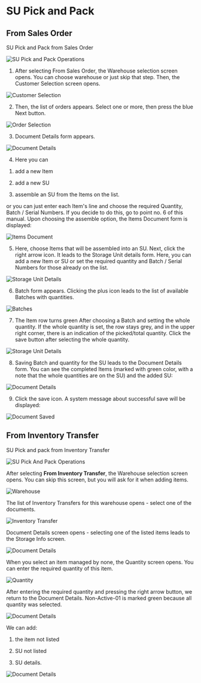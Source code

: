 # SU Pick and Pack

## From Sales Order

SU Pick and Pack from Sales Order

![SU Pick and Pack Operations](./media/FromSalesOrder5.webp)

1. After selecting From Sales Order, the Warehouse selection screen opens. You can choose warehouse or just skip that step. Then, the Customer Selection screen opens.

![Customer Selection](./media/CustomerSelection5.webp)

2. Then, the list of orders appears. Select one or more, then press the blue Next button.

![Order Selection](./media/OrderSelection5.webp)

3. Document Details form appears.

![Document Details](./media/DocumentDetails5.webp)

4. Here you can

1) add a new Item

2) add a new SU

3) assemble an SU from the Items on the list.

or you can just enter each Item's line and choose the required Quantity, Batch / Serial Numbers. If you decide to do this, go to point no. 6 of this manual.
Upon choosing the assemble option, the Items Document form is displayed:

![Items Document](./media/ItemsDocument5.webp)

5. Here, choose Items that will be assembled into an SU. Next, click the right arrow icon. It leads to the Storage Unit details form. Here, you can add a new Item or SU or set the required quantity and Batch / Serial Numbers for those already on the list.

![Storage Unit Details](./media/StorageUnitDetails5.webp)

6. Batch form appears. Clicking the plus icon leads to the list of available Batches with quantities.

![Batches](./media/Batches5.webp)

7. The Item row turns green After choosing a Batch and setting the whole quantity.
   If the whole quantity is set, the row stays grey, and in the upper right corner, there is an indication of the picked/total quantity. Click the save button after selecting the whole quantity.

![Storage Unit Details](./media/StorageUnitDetails_Selected5.webp)

8. Saving Batch and quantity for the SU leads to the Document Details form. You can see the completed Items (marked with green color, with a note that the whole quantities are on the SU) and the added SU:

![Document Details](./media/DocDet_Selected5.webp)

9. Click the save icon. A system message about successful save will be displayed:

![Document Saved](./media/DocumentSaved5.webp)

## From Inventory Transfer

SU Pick and pack from Inventory Transfer

![SU Pick And Pack Operations](./media/FromInventoryTransfer5.webp)

After selecting **From Inventory Transfer**, the Warehouse selection screen opens. You can skip this screen, but you will ask for it when adding items.

![Warehouse](./media/WarehouseSelection5.webp)

The list of Inventory Transfers for this warehouse opens - select one of the documents.

![Inventory Transfer](./media/InventoryTransfer5.webp)

Document Details screen opens - selecting one of the listed items leads to the Storage Info screen.

![Document Details](./media/DocDet5.webp)

When you select an item managed by none, the Quantity screen opens. You can enter the required quantity of this item.

![Quantity](./media/Quantity_None5.webp)

After entering the required quantity and pressing the right arrow button, we return to the Document Details. Non-Active-01 is marked green because all quantity was selected.

![Document Details](./media/DocDet_OneGreen5.webp)

We can add:

1.  the item not listed

2.  SU not listed

3.  SU details.

![Document Details](./media/DotDet_Add5.webp)
